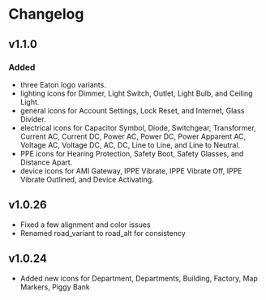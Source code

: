 # Changelog

## v1.1.0

### Added
-   three Eaton logo variants.
-   lighting icons for Dimmer, Light Switch, Outlet, Light Bulb, and Ceiling Light.
-   general icons for Account Settings, Lock Reset, and Internet, Glass Divider.
-   electrical icons for Capacitor Symbol, Diode, Switchgear, Transformer, Current AC, Current DC, Power AC, Power DC, Power Apparent AC, Voltage AC, Voltage DC, AC, DC, Line to Line, and Line to Neutral.
-   PPE icons for Hearing Protection, Safety Boot, Safety Glasses, and Distance Apart.
-   device icons for AMI Gateway, IPPE Vibrate, IPPE Vibrate Off, IPPE Vibrate Outlined, and Device Activating.

## v1.0.26

-   Fixed a few alignment and color issues
-   Renamed road_variant to road_alt for consistency

## v1.0.24

-   Added new icons for Department, Departments, Building, Factory, Map Markers, Piggy Bank
